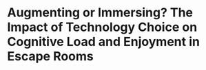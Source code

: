 # Augmenting or Immersing? The Impact of Technology Choice on Cognitive Load and Enjoyment in Escape Rooms
